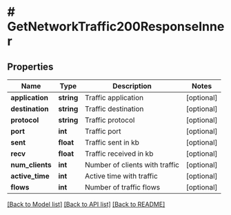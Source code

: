 # # GetNetworkTraffic200ResponseInner

## Properties

Name | Type | Description | Notes
------------ | ------------- | ------------- | -------------
**application** | **string** | Traffic application | [optional]
**destination** | **string** | Traffic destination | [optional]
**protocol** | **string** | Traffic protocol | [optional]
**port** | **int** | Traffic port | [optional]
**sent** | **float** | Traffic sent in kb | [optional]
**recv** | **float** | Traffic received in kb | [optional]
**num_clients** | **int** | Number of clients with traffic | [optional]
**active_time** | **int** | Active time with traffic | [optional]
**flows** | **int** | Number of traffic flows | [optional]

[[Back to Model list]](../../README.md#models) [[Back to API list]](../../README.md#endpoints) [[Back to README]](../../README.md)
